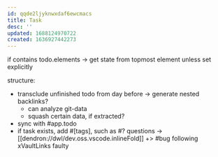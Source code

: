 ```yaml
---
id: qqde2ljyknwxdaf6ewcmacs
title: Task
desc: ''
updated: 1688124970722
created: 1636927442273
---
```


if contains todo.elements -> get state from topmost element unless set explicitly

structure:
- transclude unfinished todo from day before
-> generate nested backlinks?
  - can analyze git-data
  - squash certain data, if extracted?
- sync with #app.todo
- if task exists, add #[tags], such as #? questions
  -> [[dendron://dwl/dev.oss.vscode.inlineFold]]
  +> #bug following xVaultLinks faulty